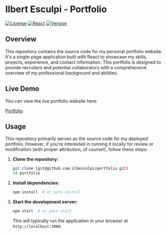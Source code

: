 # Ilbert Esculpi - Portfolio

[![License](https://img.shields.io/badge/License-MIT-yellow.svg)](https://opensource.org/licenses/MIT)
[![React](https://img.shields.io/badge/React-v18.x-blue)](https://react.dev/)
[![Version](https://img.shields.io/badge/version-1.0-green)](https://img.shields.io/badge/version-1.0-green)

## Overview

This repository contains the source code for my personal portfolio website. It's a single-page application built with React to showcase my skills, projects, experience, and contact information. This portfolio is designed to provide recruiters and potential collaborators with a comprehensive overview of my professional background and abilities.


## Live Demo

You can view the live portfolio website here:

[Portfolio](https://ilbesculpi.github.io/portfolio/)

## Usage

This repository primarily serves as the source code for my deployed portfolio. However, if you're interested in running it locally for review or modification (with proper attribution, of course!), follow these steps:

1.  **Clone the repository:**
    ```bash
    git clone [git@github.com:ilbesculpi/portfolio.git)
    cd portfolio
    ```

2.  **Install dependencies:**
    ```bash
    npm install  # or yarn install
    ```

3.  **Start the development server:**
    ```bash
    npm start  # or yarn start
    ```

    This will typically run the application in your browser at `http://localhost:3000`.
